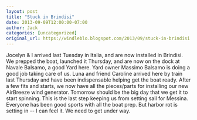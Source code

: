 ```yaml
---
layout: post
title: "Stuck in Brindisi"
date: 2013-09-09T12:00:00-07:00
author: Jack
categories: [uncategorized]
original_url: https://windleblo.blogspot.com/2013/09/stuck-in-brindisi.html
---
```


Jocelyn & I arrived last Tuesday in Italia, and are now installed in Brindisi. We prepped the boat, launched it Thursday, and are now on the dock at Navale Balsamo, a good Yard here. Yard owner Massimo Balsamo is doing a good job taking care of us. Luna and friend Caroline arrived here by train last Thursday and have been indispensable helping get the boat ready. After a few fits and starts, we now have all the pieces/parts for installing our new AirBreeze wind generator. Tomorrow should be the big day that we get it to start spinning. This is the last step keeping us from setting sail for Messina. Everyone has been good sports with all the boat prep. But harbor rot is setting in -- I can feel it. We need to get under way.